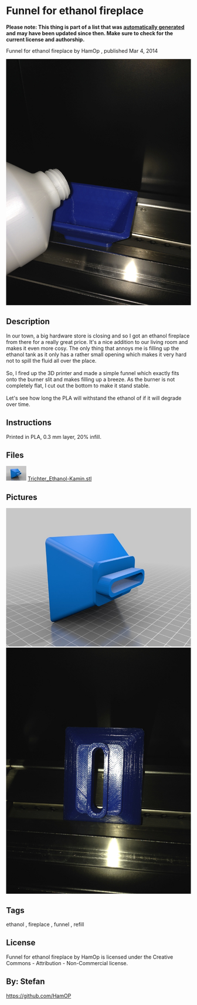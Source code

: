 Funnel for ethanol fireplace
===============
**Please note: This thing is part of a list that was [automatically generated](https://github.com/carlosgs/export-things) and may have been updated since then. Make sure to check for the current license and authorship.**  

Funnel for ethanol fireplace  by HamOp , published Mar 4, 2014

![Image](img/IMG_2671_display_large.jpg)

Description
--------
In our town, a big hardware store is closing and so I got an ethanol fireplace from there for a really great price. It's a nice addition to our living room and makes it even more cosy. The only thing that annoys me is filling up the ethanol tank as it only has a rather small opening which makes it very hard not to spill the fluid all over the place.  <br />
<br />
So, I fired up the 3D printer and made a simple funnel which exactly fits onto the burner slit and makes filling up a breeze. As the burner is not completely flat, I cut out the bottom to make it stand stable.  <br />
<br />
Let's see how long the PLA will withstand the ethanol of if it will degrade over time.

Instructions
--------
Printed in PLA, 0.3 mm layer, 20% infill.

Files
--------
[![Image](img/Trichter_Ethanol-Kamin_preview_tinycard.jpg)](Trichter_Ethanol-Kamin.stl)
 [ Trichter_Ethanol-Kamin.stl](Trichter_Ethanol-Kamin.stl)  



Pictures
--------
![Image](img/Trichter_Ethanol-Kamin_display_large.jpg)
![Image](img/IMG_2672_display_large.jpg)


Tags
--------
ethanol , fireplace , funnel , refill  

  

License
--------
Funnel for ethanol fireplace by HamOp is licensed under the Creative Commons - Attribution - Non-Commercial license.  



By: Stefan
--------
<https://github.com/HamOP>